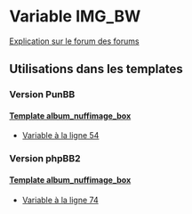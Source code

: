 # Variable IMG_BW
[Explication sur le forum des forums](http://forum.forumactif.com/t294113-listing-des-variables#IMG_BW)

## Utilisations dans les templates

### Version PunBB

#### [Template album_nuffimage_box](punbb/album_nuffimage_box.md)
* [Variable à la ligne 54](../punbb/album_nuffimage_box.tpl#L54)

### Version phpBB2

#### [Template album_nuffimage_box](subsilver/album_nuffimage_box.md)
* [Variable à la ligne 74](../subsilver/album_nuffimage_box.tpl#L74)